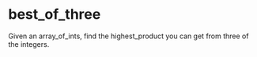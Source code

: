 # best_of_three
Given an array_of_ints, find the highest_product you can get from three of the integers.
